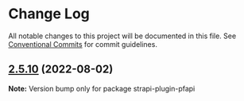 # Change Log

All notable changes to this project will be documented in this file.
See [Conventional Commits](https://conventionalcommits.org) for commit guidelines.

## [2.5.10](https://github.com/pfapi/pfapi/compare/v2.5.9...v2.5.10) (2022-08-02)

**Note:** Version bump only for package strapi-plugin-pfapi

